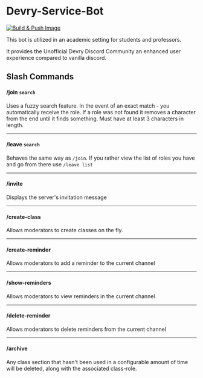 # Devry-Service-Bot
[![Build & Push Image](https://github.com/JBraunsmaJr/Devry-Service-Bot/actions/workflows/dotnet.yml/badge.svg)](https://github.com/JBraunsmaJr/Devry-Service-Bot/actions/workflows/dotnet.yml)

This bot is utilized in an academic setting for students and professors.

It provides the Unofficial Devry Discord Community an 
enhanced user experience compared to vanilla discord.


## Slash Commands

#### /join `search`
  
  Uses a fuzzy search feature. In the event of an exact match - you automatically receive the role.
  If a role was not found it removes a character from the end until it finds something. Must have 
  at least 3 characters in length.

----

#### /leave `search`
  
  Behaves the same way as `/join`. If you rather view the list of roles you have and go from there use 
  `/leave list`
  
----

#### /invite
  
  Displays the server's invitation message

----

#### /create-class
  
  Allows moderators to create classes on the fly.
  
----

#### /create-reminder
  
  Allows moderators to add a reminder to the current channel

----

#### /show-reminders
  
  Allows moderators to view reminders in the current channel
 
 ----
 
#### /delete-reminder
  
  Allows moderators to delete reminders from the current channel

----

#### /archive
  
  Any class section that hasn't been used in a configurable amount of time will be deleted, along with the associated class-role.
